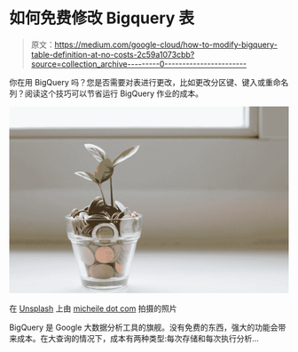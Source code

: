 # 如何免费修改 Bigquery 表

> 原文：<https://medium.com/google-cloud/how-to-modify-bigquery-table-definition-at-no-costs-2c59a1073cbb?source=collection_archive---------0----------------------->

你在用 BigQuery 吗？您是否需要对表进行更改，比如更改分区键、键入或重命名列？阅读这个技巧可以节省运行 BigQuery 作业的成本。

![](img/a8d5343a8a55be8d48e304ac5cfaf581.png)

在 [Unsplash](https://unsplash.com?utm_source=medium&utm_medium=referral) 上由 [micheile dot com](https://unsplash.com/@micheile?utm_source=medium&utm_medium=referral) 拍摄的照片

BigQuery 是 Google 大数据分析工具的旗舰。没有免费的东西，强大的功能会带来成本。在大查询的情况下，成本有两种类型:每次存储和每次执行分析…